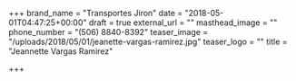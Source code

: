 +++
brand_name = "Transportes Jiron"
date = "2018-05-01T04:47:25+00:00"
draft = true
external_url = ""
masthead_image = ""
phone_number = "(506) 8840-8392"
teaser_image = "/uploads/2018/05/01/jeanette-vargas-ramirez.jpg"
teaser_logo = ""
title = "Jeannette Vargas Ramirez"

+++
